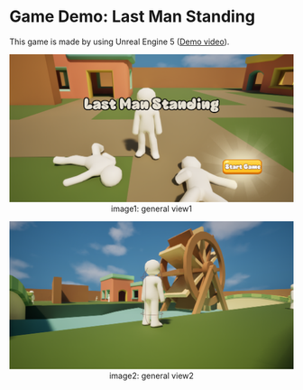# Game Demo: Last Man Standing

This game is made by using Unreal Engine 5 ([Demo video](https://www.youtube.com/watch?v=qF-O8eNh4Sg)).

<p align="center">
    <img src="./images/Title.png" title="title">    
    image1: general view1
</p>

<p align="center">
    <img src="./images/Demo1.png" title="demo1">    
    image2: general view2
</p>